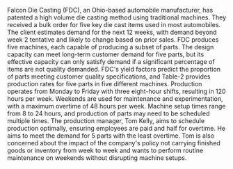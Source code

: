 Falcon Die Casting (FDC), an Ohio-based automobile manufacturer, has patented a high volume die casting method using traditional machines. They received a bulk order for five key die cast items used in most automobiles. The client estimates demand for the next 12 weeks, with demand beyond week 2 tentative and likely to change based on prior sales.
FDC produces five machines, each capable of producing a subset of parts. The design capacity can meet long-term customer demand for five parts, but its effective capacity can only satisfy demand if a significant percentage of items are not quality demanded. FDC's yield factors predict the proportion of parts meeting customer quality specifications, and Table-2 provides production rates for five parts in five different machines.
Production operates from Monday to Friday with three eight-hour shifts, resulting in 120 hours per week. Weekends are used for maintenance and experimentation, with a maximum overtime of 48 hours per week. Machine setup times range from 8 to 24 hours, and production of parts may need to be scheduled multiple times.
The production manager, Tom Kelly, aims to schedule production optimally, ensuring employees are paid and half for overtime. He aims to meet the demand for 5 parts with the least overtime. Tom is also concerned about the impact of the company's policy not carrying finished goods or inventory from week to week and wants to perform routine maintenance on weekends without disrupting machine setups.
